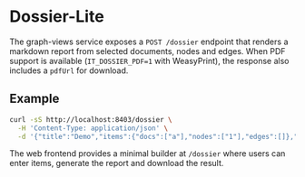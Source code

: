 # Dossier-Lite

The graph-views service exposes a `POST /dossier` endpoint that renders a markdown report from selected documents, nodes and edges. When PDF support is available (`IT_DOSSIER_PDF=1` with WeasyPrint), the response also includes a `pdfUrl` for download.

## Example

```bash
curl -sS http://localhost:8403/dossier \
  -H 'Content-Type: application/json' \
  -d '{"title":"Demo","items":{"docs":["a"],"nodes":["1"],"edges":[]},"options":{"summary":false}}'
```

The web frontend provides a minimal builder at `/dossier` where users can enter items, generate the report and download the result.
